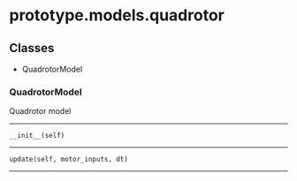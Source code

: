 # prototype.models.quadrotor

## Classes

- QuadrotorModel


### QuadrotorModel
Quadrotor model 

---

    __init__(self)


---

    update(self, motor_inputs, dt)


---

